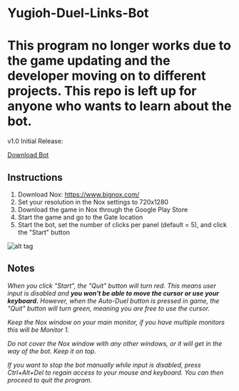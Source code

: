 # Yugioh-Duel-Links-Bot

# This program no longer works due to the game updating and the developer moving on to different projects. This repo is left up for anyone who wants to learn about the bot.

v1.0 Initial Release:

[Download Bot](https://github.com/milan102/Yugioh-Duel-Links-Bot/raw/master/Yugioh%20Duel%20Links%20Bot/v1.0%20Release/Yugioh%20Duel%20Links%20Bot.exe)

## Instructions
1) Download Nox: https://www.bignox.com/
2) Set your resolution in the Nox settings to 720x1280
3) Download the game in Nox through the Google Play Store
4) Start the game and go to the Gate location
5) Start the bot, set the number of clicks per panel (default = 5), and click the "Start" button

![alt tag](https://github.com/milan102/Yugioh-Duel-Links-Bot/blob/master/sample1.png)

## Notes

*When you click "Start", the "Quit" button will turn red. This means user input is disabled and **you won't be able to move the cursor or use your keyboard.** However, when the Auto-Duel button is pressed in game, the "Quit" button will turn green, meaning you are free to use the cursor.*

*Keep the Nox window on your main monitor, if you have multiple monitors this will be Monitor 1.* 

*Do not cover the Nox window with any other windows, or it will get in the way of the bot. Keep it on top.*

*If you want to stop the bot manually while input is disabled, press Ctrl+Alt+Del to regain access to your mouse and keyboard. You can then proceed to quit the program.*
